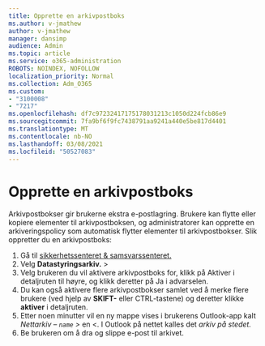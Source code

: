 ```yaml
---
title: Opprette en arkivpostboks
ms.author: v-jmathew
author: v-jmathew
manager: dansimp
audience: Admin
ms.topic: article
ms.service: o365-administration
ROBOTS: NOINDEX, NOFOLLOW
localization_priority: Normal
ms.collection: Adm_O365
ms.custom:
- "3100008"
- "7217"
ms.openlocfilehash: df7c97232417175178031213c1050d224fcb86e9
ms.sourcegitcommit: 7fa9bf6f9fc7438791aa9241a440e5be817d4401
ms.translationtype: MT
ms.contentlocale: nb-NO
ms.lasthandoff: 03/08/2021
ms.locfileid: "50527083"
---
```

# <a name="create-an-archive-mailbox"></a>Opprette en arkivpostboks

Arkivpostbokser gir brukerne ekstra e-postlagring. Brukere kan flytte eller kopiere elementer til arkivpostboksen, og administratorer kan opprette en arkiveringspolicy som automatisk flytter elementer til arkivpostbokser. Slik oppretter du en arkivpostboks:

1. Gå til [sikkerhetssenteret & samsvarssenteret.]( https://go.microsoft.com/fwlink/p/?linkid=2077143)
2. Velg **Datastyringsarkiv.**  >  
3. Velg brukeren du vil aktivere arkivpostboks for, klikk på  Aktiver i  detaljruten til høyre, og klikk deretter på Ja i advarselen.
4. Du kan også aktivere flere arkivpostbokser samlet ved å merke flere brukere (ved hjelp av **SKIFT-** eller CTRL-tastene) og deretter klikke **aktiver** i detaljruten. 
5. Etter noen minutter vil en ny mappe vises i brukerens Outlook-app kalt *Nettarkiv – `name` >* en <. I Outlook på nettet kalles det *arkiv på stedet.*
6. Be brukeren om å dra og slippe e-post til arkivet.
